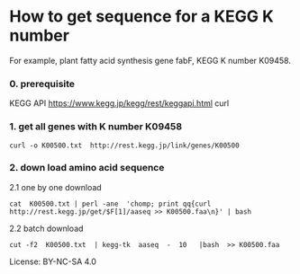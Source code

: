 # How to get sequence for a KEGG K number

For example, plant fatty acid synthesis gene fabF, KEGG K number K09458.

### 0. prerequisite

KEGG API https://www.kegg.jp/kegg/rest/keggapi.html
curl

###  1. get all genes with K number K09458

    curl -o K00500.txt  http://rest.kegg.jp/link/genes/K00500

###  2. down load amino acid sequence

2.1 one by one download


    cat  K00500.txt | perl -ane  'chomp; print qq{curl  http://rest.kegg.jp/get/$F[1]/aaseq >> K00500.faa\n}' | bash


2.2 batch download


    cut -f2  K00500.txt  | kegg-tk  aaseq  -  10   |bash  >> K00500.faa
    

License: BY-NC-SA 4.0
